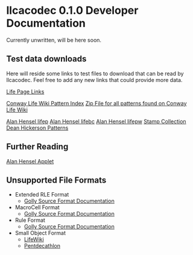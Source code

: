 
# llcacodec 0.1.0 Developer Documentation

Currently unwritten, will be here soon.

## Test data downloads

Here will reside some links to test files to download that can be read by llcacodec.
Feel free to add any new links that could provide more data.

[Life Page Links](http://conwaylife.com/ref/DRH/lifelinks.html)

[Conway Life Wiki Pattern Index](https://conwaylife.com/patterns/)
[Zip File for all patterns found on Conway Life Wiki](https://conwaylife.com/patterns/all.zip)

[Alan Hensel lifep](www.ibiblio.org/lifepatterns/lifep.zip)
[Alan Hensel lifebc](www.ibiblio.org/lifepatterns/lifebc.zip)
[Alan Hensel lifepw](www.ibiblio.org/lifepatterns/lifepw.zip)
[Stamp Collection](http://conwaylife.com/ref/DRH/stamps.html)
[Dean Hickerson Patterns](http://conwaylife.com/ref/DRH/life.html)

## Further Reading

[Alan Hensel Applet](http://www.ibiblio.org/lifepatterns/lifeapplet.html)

## Unsupported File Formats

- Extended RLE Format
  - [Golly Source Format Documentation](https://golly.sourceforge.net/Help/formats.html#rle)
- MacroCell Format
  - [Golly Source Format Documentation](https://golly.sourceforge.net/Help/formats.html#rle)
- Rule Format
  - [Golly Source Format Documentation](https://golly.sourceforge.net/Help/formats.html#rle)
- Small Object Format
  - [LifeWiki](https://conwaylife.com/wiki/Small_object_format)
  - [Pentdecathlon](https://web.archive.org/web/20211102020428/http://pentadecathlon.com/objects/definitions/definitions.php)
